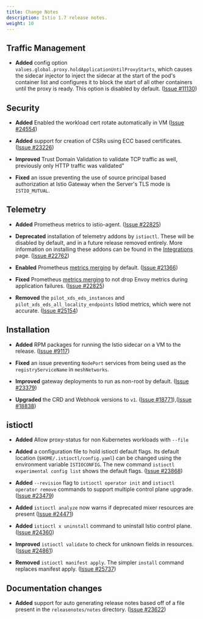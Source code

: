 ```yaml
---
title: Change Notes
description: Istio 1.7 release notes.
weight: 10
---
```


## Traffic Management

- **Added** config option `values.global.proxy.holdApplicationUntilProxyStarts`,
which causes the sidecar injector to inject the sidecar at the start of the
pod's container list and configures it to block the start of all other
containers until the proxy is ready.  This option is disabled by default.
 ([Issue #11130](https://github.com/istio/istio/issues/11130))

## Security

- **Added** Enabled the workload cert rotate automatically in VM
 ([Issue #24554](https://github.com/istio/istio/issues/24554))

- **Added** support for creation of CSRs using ECC based certificates.
 ([Issue #23226](https://github.com/istio/istio/issues/23226))

-  **Improved** Trust Domain Validation to validate TCP traffic as well, previously only HTTP traffic was validated"

- **Fixed** an issue preventing the use of source principal based authorization at Istio Gateway when the Server's TLS mode is `ISTIO_MUTUAL`.

## Telemetry

- **Added** Prometheus metrics to istio-agent.
 ([Issue #22825](https://github.com/istio/istio/issues/22825))

- **Deprecated** installation of telemetry addons by `istioctl`. These will be disabled by default, and in a future release removed entirely. More information on installing these addons can be found in the [Integrations](/docs/ops/integrations/) page.
 ([Issue #22762](https://github.com/istio/istio/issues/22762))

- **Enabled** Prometheus [metrics merging](/docs/ops/integrations/prometheus/#option-1-metrics-merging) by default.
 ([Issue #21366](https://github.com/istio/istio/issues/21366))

- **Fixed** Prometheus [metrics merging](/docs/ops/integrations/prometheus/#option-1-metrics-merging) to not drop Envoy metrics during application failures.
 ([Issue #22825](https://github.com/istio/istio/issues/22825))

- **Removed** the `pilot_xds_eds_instances` and `pilot_xds_eds_all_locality_endpoints` Istiod metrics, which were not
accurate.
 ([Issue #25154](https://github.com/istio/istio/issues/25154))

## Installation

- **Added** RPM packages for running the Istio sidecar on a VM to the release.
 ([Issue #9117](https://github.com/istio/istio/issues/9117))

- **Fixed** an issue preventing `NodePort` services from being used as the `registryServiceName` in `meshNetworks`.

- **Improved** gateway deployments to run as non-root by default.
 ([Issue #23379](https://github.com/istio/istio/issues/23379))

- **Upgraded** the CRD and Webhook versions to `v1`.
 ([Issue #18771](https://github.com/istio/istio/issues/18771)),([Issue #18838](https://github.com/istio/istio/issues/18838))

## istioctl

- **Added** Allow proxy-status for non Kubernetes workloads with `--file`

- **Added** a configuration file to hold istioctl default flags. Its default location (`$HOME/.istioctl/config.yaml`) can be changed using the environment variable `ISTIOCONFIG`. The new command `istioctl experimental config list` shows the default flags.
 ([Issue #23868](https://github.com/istio/istio/issues/23868))

- **Added** `--revision` flag to `istioctl operator init` and `istioctl operator remove` commands to support multiple control plane upgrade.
 ([Issue #23479](https://github.com/istio/istio/issues/23479))

- **Added** `istioctl analyze` now warns if deprecated mixer resources are present
 ([Issue #24471](https://github.com/istio/istio/issues/24471))

- **Added** `istioctl x uninstall` command to uninstall Istio control plane.
 ([Issue #24360](https://github.com/istio/istio/issues/24360))

- **Improved** `istioctl validate` to check for unknown fields in resources.
 ([Issue #24861](https://github.com/istio/istio/issues/24861))

- **Removed** `istioctl manifest apply`. The simpler `install` command replaces manifest apply.
 ([Issue #25737](https://github.com/istio/istio/issues/25737))

## Documentation changes

- **Added** support for auto generating release notes based off of a file present in the `releasenotes/notes` directory.
 ([Issue #23622](https://github.com/istio/istio/issues/23622))

